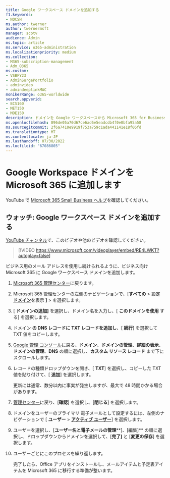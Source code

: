 ```yaml
---
title: Google ワークスペース ドメインを追加する
f1.keywords:
- NOCSH
ms.author: twerner
author: twernermsft
manager: scotv
audience: Admin
ms.topic: article
ms.service: o365-administration
ms.localizationpriority: medium
ms.collection:
- M365-subscription-management
- Adm_O365
ms.custom:
- VSBFY23
- AdminSurgePortfolio
- adminvideo
- admindeeplinkMAC
monikerRange: o365-worldwide
search.appverid:
- BCS160
- MET150
- MOE150
description: ドメインを Google ワークスペースから Microsoft 365 for Business に移行する方法について説明します。
ms.openlocfilehash: 896de05a70d67ce6ad6e5eadcdb4f0e0bfa95a58
ms.sourcegitcommit: 2f6a7410e9919f753a759c1ada441141e18f06fd
ms.translationtype: MT
ms.contentlocale: ja-JP
ms.lasthandoff: 07/30/2022
ms.locfileid: "67086805"
---
```

# <a name="add-your-google-workspace-domain-to-microsoft-365"></a>Google Workspace ドメインを Microsoft 365 に追加します

YouTube で [Microsoft 365 Small Business ヘルプ](https://go.microsoft.com/fwlink/?linkid=2197659)を確認してください。

## <a name="watch-add-google-workspace-domain"></a>ウォッチ: Google ワークスペース ドメインを追加する

[YouTube チャンネル](https://go.microsoft.com/fwlink/?linkid=2198105)で、このビデオや他のビデオを確認してください。

> [!VIDEO https://www.microsoft.com/videoplayer/embed/RE4LWKT?autoplay=false]

ビジネス用のメール アドレスを使用し続けられるように、ビジネス向け Microsoft 365 に Google ワークスペース ドメインを追加します。

1. [Microsoft 365 管理センター](https://admin.microsoft.com)に戻ります。
1. Microsoft 365 管理センターの左側のナビゲーションで、[**すべての** > 設定 <a href="https://go.microsoft.com/fwlink/p/?linkid=834818" target="_blank">**ドメイン**</a>を表示 **]** >  を選択します。
1. [ **ドメインの追加]** を選択し、ドメイン名を入力し、[ **このドメインを使用** する] を選択します。 
1. ドメイン **の DNS レコードに TXT レコードを追加し**、[ **続行**] を選択して TXT 値をコピーします。 
1. [Google 管理 コンソール](https://admin.google.com)に戻る、**ドメイン**、**ドメインの管理**、**詳細の表示**、**ドメインの管理**、**DNS** の順に選択し、**カスタム リソース レコード** まで下にスクロールします。 
1. レコードの種類ドロップダウンを開き、[ **TXT**] を選択し、コピーした TXT 値を貼り付けて、[ **追加**] を選択します。 

    更新には通常、数分以内に事実が発生しますが、最大で 48 時間かかる場合があります。 
1. <a href="https://go.microsoft.com/fwlink/p/?linkid=2024339" target="_blank">管理センター</a>に戻り、[**確認**] を選択し、[**閉じる**] を選択します。 
1. ドメインをユーザーのプライマリ 電子メールとして設定するには、左側のナビゲーションで [ **ユーザー** > [**アクティブ ユーザー**](https://go.microsoft.com/fwlink/p/?linkid=834822)] を選択します。 
1. ユーザーを選択し、[**ユーザー名と電子メールの管理****]、[編集]** の順に選択し、ドロップダウンからドメインを選択して、[**完了]** と [**変更の保存**] を選択します。 
1. ユーザーごとにこのプロセスを繰り返します。 

    完了したら、Office アプリをインストールし、メールアイテムと予定表アイテムを Microsoft 365 に移行する準備が整います。 
